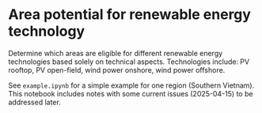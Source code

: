 # Area potential for renewable energy technology

Determine which areas are eligible for different renewable energy technologies based solely on technical aspects.
Technologies include: PV rooftop, PV open-field, wind power onshore, wind power offshore.

See `example.ipynb` for a simple example for one region (Southern Vietnam). This notebook includes notes with some current issues (2025-04-15) to be addressed later.